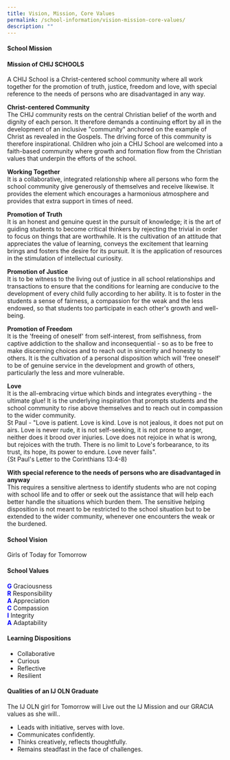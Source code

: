 ```yaml
---
title: Vision, Mission, Core Values
permalink: /school-information/vision-mission-core-values/
description: ""
---
```

<h4><strong>School Mission</strong></h4>
<h4><strong>Mission of CHIJ SCHOOLS</strong></h4>
<p>A CHIJ School is a Christ-centered school community where all work together for the promotion of truth, justice, freedom and love, with special reference to the needs of persons who are disadvantaged in any way.</p>
<p><strong>Christ-centered Community<br></strong>The CHIJ community rests on the central Christian belief of the worth and dignity of each person. It therefore demands a continuing effort by all in the development of an inclusive "community" anchored on the example of Christ as revealed in the Gospels. The driving force of this community is therefore inspirational. Children who join a CHIJ School are welcomed into a faith-based community where growth and formation flow from the Christian values that underpin the efforts of the school.</p>
<p><strong>Working Together<br></strong>It is a collaborative, integrated relationship where all persons who form the school community give generously of themselves and receive likewise. It provides the element which encourages a harmonious atmosphere and provides that extra support in times of need.</p>
<p><strong>Promotion of Truth<br></strong>It is an honest and genuine quest in the pursuit of knowledge; it is the art of guiding students to become critical thinkers by rejecting the trivial in order to focus on things that are worthwhile. It is the cultivation of an attitude that appreciates the value of learning, conveys the excitement that learning brings and fosters the desire for its pursuit. It is the application of resources in the stimulation of intellectual curiosity.</p>
<p><strong>Promotion of Justice<br></strong>It is to be witness to the living out of justice in all school relationships and transactions to ensure that the conditions for learning are conducive to the development of every child fully according to her ability. It is to foster in the students a sense of fairness, a compassion for the weak and the less endowed, so that students too participate in each other's growth and well-being.</p>
<p><strong>Promotion of Freedom<br></strong>It is the 'freeing of oneself' from self-interest, from selfishness, from captive addiction to the shallow and inconsequential - so as to be free to make discerning choices and to reach out in sincerity and honesty to others. It is the cultivation of a personal disposition which will 'free oneself' to be of genuine service in the development and growth of others, particularly the less and more vulnerable.</p>
<p><strong>Love<br></strong>It is the all-embracing virtue which binds and integrates everything - the ultimate glue! It is the underlying inspiration that prompts students and the school community to rise above themselves and to reach out in compassion to the wider community.<br>St Paul - "Love is patient. Love is kind. Love is not jealous, it does not put on airs. Love is never rude, it is not self-seeking, it is not prone to anger, neither does it brood over injuries. Love does not rejoice in what is wrong, but rejoices with the truth. There is no limit to Love's forbearance, to its trust, its hope, its power to endure. Love never fails".<br>{St Paul's Letter to the Corinthians 13:4-8}</p>
<p><strong>With special reference to the needs of persons who are disadvantaged in anyway<br></strong>This requires a sensitive alertness to identify students who are not coping with school life and to offer or seek out the assistance that will help each better handle the situations which burden them. The sensitive helping disposition is not meant to be restricted to the school situation but to be extended to the wider community, whenever one encounters the weak or the burdened.</p>
<h4><strong>School Vision</strong></h4>
<p>Girls of Today for Tomorrow</p>

<h4><strong>School Values</strong></h4>
<p>
	<b style="color:blue;">G</b> Graciousness<br>
	<b style="color:blue;">R</b> Responsibility<br>
	<b style="color:blue;">A</b> Appreciation<br>
	<b style="color:blue;">C</b> Compassion<br>
	<b style="color:blue;">I</b> Integrity<br>
	<b style="color:blue;">A</b> Adaptability</p>
	
<h4><strong>Learning Dispositions</strong></h4>
<p>
</p><ul>
	<li>Collaborative</li>
	<li>Curious</li>
	<li>Reflective</li>
	<li>Resilient</li>
</ul>
<p></p>
	
<h4><strong>Qualities of an IJ OLN Graduate</strong></h4>
<p>The IJ OLN girl for Tomorrow will Live out the IJ Mission and our GRACIA values as she will..<br>
</p><ul><li>Leads with initiative, serves with love.</li>
	<li>Communicates confidently.</li>
	<li>Thinks creatively, reflects thoughtfully.
	</li><li>Remains steadfast in the face of challenges.</li></ul><p></p>
